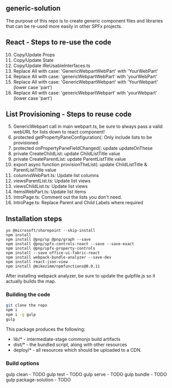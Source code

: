 ## generic-solution

The purpose of this repo is to create generic component files and libraries that can be re-used more easily in other SPFx projects.

## React - Steps to re-use the code
10. Copy/Update Props
20. Copy/Update State
30. Copy/Update IReUsableInterfaces.ts
40. Replace All with case:  'GenericWebpartWebPart' with 'YourWebPart'
50. Replace All with case:  'genericWebpartWebPart' with 'yourWebPart'
60. Replace All with case:  'GenericWebpartWebpart' with 'YourWebpart' (lower case 'part')
70. Replace All with case:  'genericWebpartWebpart' with 'yourWebpart' (lower case 'part')


## List Provisioning - Steps to reuse code
05. GenericWebpart call in main webpart.ts, be sure to always pass a valid webURL for lists down to react component!
10. protected getPropertyPaneConfiguration(:  Only include lists to be provisioned
20. protected onPropertyPaneFieldChanged(:  update updateOnThese
30. private CreateChildList: update ChildListTitle value
40. private CreateParentList: update ParentListTitle value
50. export async function provisionTheList(:  update ChildListTitle & ParentListTitle value
60. columnsWebPart.ts:  Update list columns
70. viewsParentList.ts:  Update list views
80. viewsChildList.ts:  Update list views
90. ItemsWebPart.ts:  Update list items
100. IntroPage.ts:  Comment out the lists you don't need.
110. IntroPage.ts:  Replace Parent and Child Labels where required


## Installation steps
```
yo @microsoft/sharepoint --skip-install
npm install
npm install @pnp/sp @pnp/graph --save
npm install @pnp/spfx-controls-react --save --save-exact
npm install @pnp/spfx-property-controls
npm install --save office-ui-fabric-react
npm install webpack-bundle-analyzer --save-dev
npm install react-json-view
npm install @mikezimm/npmfunctions@0.0.11
```

After installing webpack analyzer, be sure to update the gulpfile.js so it actually builds the map.

### Building the code
```bash
git clone the repo
npm i
npm i -g gulp
gulp
```

This package produces the following:

* lib/* - intermediate-stage commonjs build artifacts
* dist/* - the bundled script, along with other resources
* deploy/* - all resources which should be uploaded to a CDN.

### Build options

gulp clean - TODO
gulp test - TODO
gulp serve - TODO
gulp bundle - TODO
gulp package-solution - TODO
